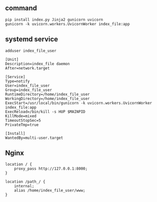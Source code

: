 
## command

    pip install index.py Jinja2 gunicorn uvicorn
    gunicorn -k uvicorn.workers.UvicornWorker index_file:app


## systemd service

    adduser index_file_user

    [Unit]
    Description=index_file daemon
    After=network.target

    [Service]
    Type=notify
    User=index_file_user
    Group=index_file_user
    RuntimeDirectory=/home/index_file_user
    WorkingDirectory=/home/index_file_user
    ExecStart=/usr/local/bin/gunicorn -k uvicorn.workers.UvicornWorker index_file:app
    ExecReload=/bin/kill -s HUP $MAINPID
    KillMode=mixed
    TimeoutStopSec=5
    PrivateTmp=true

    [Install]
    WantedBy=multi-user.target


## Nginx

    location / {
        proxy_pass http://127.0.0.1:8000;
    }

    location /path_/ {
        internal;
        alias /home/index_file_user/www;
    }
